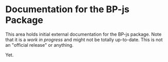 # Documentation for the BP-js Package

This area holds initial external documentation for the BP-js package. 
Note that it is a _work in progress_ and  might not be totally up-to-date. 
This is not an "official release" or anything.


Yet.
